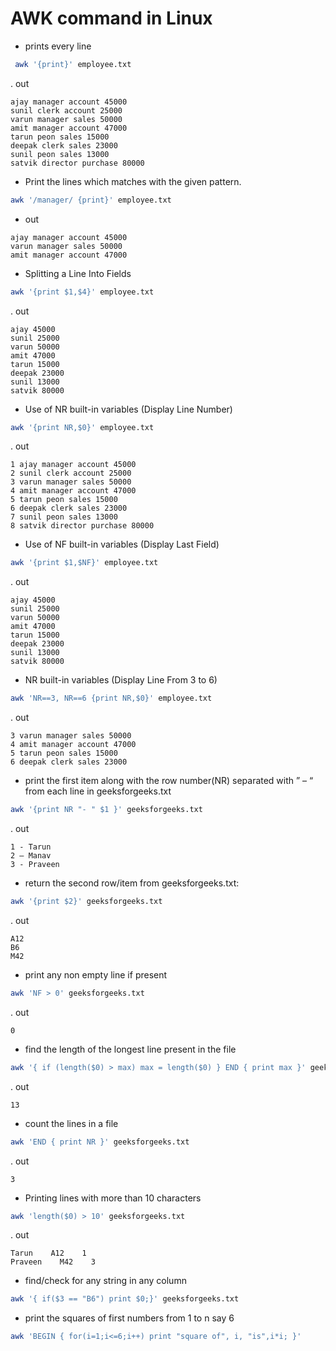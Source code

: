 # AWK command in Linux

-  prints every line

```bash
 awk '{print}' employee.txt
```
. out 
```
ajay manager account 45000
sunil clerk account 25000
varun manager sales 50000
amit manager account 47000
tarun peon sales 15000
deepak clerk sales 23000
sunil peon sales 13000
satvik director purchase 80000 
```

- Print the lines which matches with the given pattern.

```bash
awk '/manager/ {print}' employee.txt
```
- out
```
ajay manager account 45000
varun manager sales 50000
amit manager account 47000 
```

- Splitting a Line Into Fields

```bash
awk '{print $1,$4}' employee.txt 
```
. out
```
ajay 45000
sunil 25000
varun 50000
amit 47000
tarun 15000
deepak 23000
sunil 13000
satvik 80000 
```
- Use of NR built-in variables (Display Line Number)

```bash
awk '{print NR,$0}' employee.txt 
```
. out

```
1 ajay manager account 45000
2 sunil clerk account 25000
3 varun manager sales 50000
4 amit manager account 47000
5 tarun peon sales 15000
6 deepak clerk sales 23000
7 sunil peon sales 13000
8 satvik director purchase 80000
```
- Use of NF built-in variables (Display Last Field)

```bash
awk '{print $1,$NF}' employee.txt
```
. out

```
ajay 45000
sunil 25000
varun 50000
amit 47000
tarun 15000
deepak 23000
sunil 13000
satvik 80000 
```
-  NR built-in variables (Display Line From 3 to 6)
```bash
awk 'NR==3, NR==6 {print NR,$0}' employee.txt
```
. out
```
3 varun manager sales 50000
4 amit manager account 47000
5 tarun peon sales 15000
6 deepak clerk sales 23000
```
- print the first item along with the row number(NR) separated with ” – “ from each line in geeksforgeeks.txt

```bash
awk '{print NR "- " $1 }' geeksforgeeks.txt
```
. out

```
1 - Tarun
2 – Manav    
3 - Praveen
```

- return the second row/item from geeksforgeeks.txt:

```bash
awk '{print $2}' geeksforgeeks.txt
```
. out

```
A12
B6
M42
```
- print any non empty line if present
```bash
awk 'NF > 0' geeksforgeeks.txt
```
. out 
```
0
```
- find the length of the longest line present in the file
```bash
awk '{ if (length($0) > max) max = length($0) } END { print max }' geeksforgeeks.txt
```
. out
```
13
```
-  count the lines in a file

```bash
awk 'END { print NR }' geeksforgeeks.txt
```
. out
```
3
```
-  Printing lines with more than 10 characters
```bash
awk 'length($0) > 10' geeksforgeeks.txt
```
. out

```
Tarun    A12    1
Praveen    M42    3
```

-  find/check for any string in any column

```bash
awk '{ if($3 == "B6") print $0;}' geeksforgeeks.txt
```
- print the squares of first numbers from 1 to n say 6

```bash
awk 'BEGIN { for(i=1;i<=6;i++) print "square of", i, "is",i*i; }'
```


 
